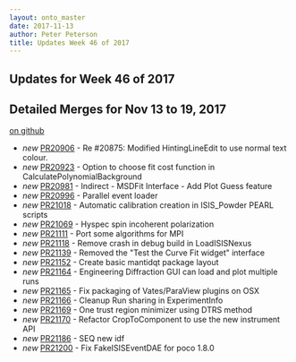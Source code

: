 ```yaml
---
layout: onto_master
date: 2017-11-13
author: Peter Peterson
title: Updates Week 46 of 2017
---
```

Updates for Week 46 of 2017
---------------------------

Detailed Merges for Nov 13 to 19, 2017
--------------------------------------
[on github](https://github.com/mantidproject/mantid/pulls?q=is%3Apr+merged%3A2017-11-14..2017-11-19)

* *new* [PR20906](https://github.com/mantidproject/mantid/pull/20906) - Re #20875: Modified HintingLineEdit to use normal text colour.
* *new* [PR20923](https://github.com/mantidproject/mantid/pull/20923) - Option to choose fit cost function in CalculatePolynomialBackground
* *new* [PR20981](https://github.com/mantidproject/mantid/pull/20981) - Indirect - MSDFit Interface - Add Plot Guess feature
* *new* [PR20996](https://github.com/mantidproject/mantid/pull/20996) - Parallel event loader
* *new* [PR21018](https://github.com/mantidproject/mantid/pull/21018) - Automatic calibration creation in ISIS_Powder PEARL scripts
* *new* [PR21069](https://github.com/mantidproject/mantid/pull/21069) - Hyspec spin incoherent polarization
* *new* [PR21111](https://github.com/mantidproject/mantid/pull/21111) - Port some algorithms for MPI
* *new* [PR21118](https://github.com/mantidproject/mantid/pull/21118) - Remove crash in debug build in LoadISISNexus
* *new* [PR21139](https://github.com/mantidproject/mantid/pull/21139) - Removed the "Test the Curve Fit widget" interface
* *new* [PR21152](https://github.com/mantidproject/mantid/pull/21152) - Create basic mantidqt package layout
* *new* [PR21164](https://github.com/mantidproject/mantid/pull/21164) - Engineering Diffraction GUI can load and plot multiple runs
* *new* [PR21165](https://github.com/mantidproject/mantid/pull/21165) - Fix packaging of Vates/ParaView plugins on OSX
* *new* [PR21166](https://github.com/mantidproject/mantid/pull/21166) - Cleanup Run sharing in ExperimentInfo
* *new* [PR21169](https://github.com/mantidproject/mantid/pull/21169) - One trust region minimizer using DTRS method
* *new* [PR21170](https://github.com/mantidproject/mantid/pull/21170) - Refactor CropToComponent to use the new instrument API
* *new* [PR21186](https://github.com/mantidproject/mantid/pull/21186) - SEQ new idf
* *new* [PR21200](https://github.com/mantidproject/mantid/pull/21200) - Fix FakeISISEventDAE for poco 1.8.0
